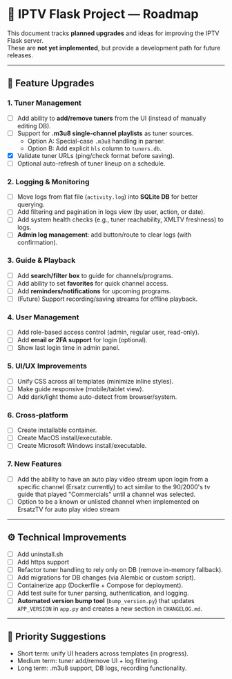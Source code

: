 # 📌 IPTV Flask Project — Roadmap

This document tracks **planned upgrades** and ideas for improving the IPTV Flask server.  
These are **not yet implemented**, but provide a development path for future releases.

---

## 🔮 Feature Upgrades

### 1. Tuner Management
- [ ] Add ability to **add/remove tuners** from the UI (instead of manually editing DB).  
- [ ] Support for **.m3u8 single-channel playlists** as tuner sources.  
  - Option A: Special-case `.m3u8` handling in parser.  
  - Option B: Add explicit `hls` column to `tuners.db`.  
- [x] Validate tuner URLs (ping/check format before saving).  
- [ ] Optional auto-refresh of tuner lineup on a schedule.

### 2. Logging & Monitoring
- [ ] Move logs from flat file (`activity.log`) into **SQLite DB** for better querying.  
- [ ] Add filtering and pagination in logs view (by user, action, or date).  
- [ ] Add system health checks (e.g., tuner reachability, XMLTV freshness) to logs.  
- [ ] **Admin log management**: add button/route to clear logs (with confirmation).  

### 3. Guide & Playback
- [ ] Add **search/filter box** to guide for channels/programs.  
- [ ] Add ability to set **favorites** for quick channel access.  
- [ ] Add **reminders/notifications** for upcoming programs.  
- [ ] (Future) Support recording/saving streams for offline playback.

### 4. User Management
- [ ] Add role-based access control (admin, regular user, read-only).  
- [ ] Add **email or 2FA support** for login (optional).  
- [ ] Show last login time in admin panel.  

### 5. UI/UX Improvements
- [ ] Unify CSS across all templates (minimize inline styles).  
- [ ] Make guide responsive (mobile/tablet view).  
- [ ] Add dark/light theme auto-detect from browser/system.

### 6. Cross-platform
- [ ] Create installable container.  
- [ ] Create MacOS install/executable.
- [ ] Create Microsoft Windows install/executable.

### 7. New Features
- [ ] Add the ability to have an auto play video stream upon login from a specific channel (Ersatz currently) to act similar to the 90/2000's tv guide that played "Commercials" until a channel was selected.
- [ ] Option to be a known or unlisted channel when implemented on ErsatzTV for auto play video stream
---

## ⚙️ Technical Improvements
- [ ] Add uninstall.sh
- [ ] Add https support
- [ ] Refactor tuner handling to rely only on DB (remove in-memory fallback).  
- [ ] Add migrations for DB changes (via Alembic or custom script).  
- [ ] Containerize app (Dockerfile + Compose for deployment).  
- [ ] Add test suite for tuner parsing, authentication, and logging.  
- [ ] **Automated version bump tool** (`bump_version.py`) that updates `APP_VERSION` in `app.py` and creates a new section in `CHANGELOG.md`.  

---

## 📅 Priority Suggestions
- Short term: unify UI headers across templates (in progress).  
- Medium term: tuner add/remove UI + log filtering.  
- Long term: .m3u8 support, DB logs, recording functionality.  
